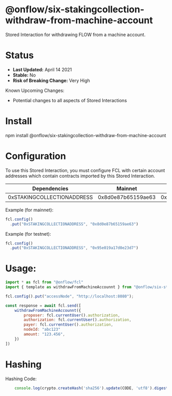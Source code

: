 # @onflow/six-stakingcollection-withdraw-from-machine-account

Stored Interaction for withdrawing FLOW from a machine account.

# Status

- **Last Updated:** April 14 2021
- **Stable:** No
- **Risk of Breaking Change:** Very High

Known Upcoming Changes:

- Potential changes to all aspects of Stored Interactions

# Install

npm install @onflow/six-stakingcollection-withdraw-from-machine-account

# Configuration 

To use this Stored Interaction, you must configure FCL with certain account addresses which contain contracts imported by this Stored Interaction.

| Dependencies                | Mainnet            | Testnet            |
| --------------------------- | ------------------ | ------------------ |
| 0xSTAKINGCOLLECTIONADDRESS  | 0x8d0e87b65159ae63 | 0x95e019a17d0e23d7 |

Example (for mainnet):

```javascript
fcl.config()
  .put("0xSTAKINGCOLLECTIONADDRESS", "0x8d0e87b65159ae63")
```

Example (for testnet):

```javascript
fcl.config()
  .put("0xSTAKINGCOLLECTIONADDRESS", "0x95e019a17d0e23d7")
```

# Usage:

```javascript
import * as fcl from "@onflow/fcl"
import { template as withdrawFromMachineAccounnt } from "@onflow/six-stakingcollection-withdraw-from-machine-account"

fcl.config().put("accessNode", "http://localhost:8080");

const response = await fcl.send([
    withdrawFromMachineAccounnt({
        proposer: fcl.currentUser().authorization,
        authorization: fcl.currentUser().authorization,     
        payer: fcl.currentUser().authorization,
        nodeId: "abc123"             
        amount: "123.456",                                    
    })
])

```

# Hashing

Hashing Code:
```javascript
    console.log(crypto.createHash('sha256').update(CODE, 'utf8').digest('hex'))
```